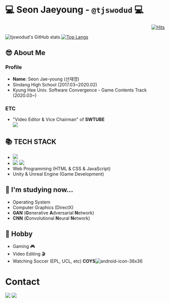 # 💻 Seon Jaeyoung - `@tjswodud` 💻
<div align="right">
  
[![Hits](https://hits.seeyoufarm.com/api/count/incr/badge.svg?url=https%3A%2F%2Fgithub.com%2Ftjswodud&count_bg=%2341AEFF&title_bg=%23373737&icon=&icon_color=%23FFFFFF&title=hits&edge_flat=false)](https://hits.seeyoufarm.com)
  
</div>

![tjswodud's GitHub stats](https://github-readme-stats.vercel.app/api?username=tjswodud&show_icons=true&theme=cobalt)
[![Top Langs](https://github-readme-stats.vercel.app/api/top-langs/?username=tjswodud&layout=compact&theme=cobalt&langs_count=7)](https://github.com/anuraghazra/github-readme-stats)

## 😎 About Me
### Profile
- <b>Name</b>: Seon Jae-young (선재영)
- Sindang High School (2017.03~2020.02)
- Kyung Hee Univ. Software Convergence - Game Contents Track (2020.03~)
### ETC
- "Video Editor & Vice Chairman" of <b>SWTUBE</b><br>
<a href="https://www.youtube.com/channel/UCoJhIFodUrsH8suAe0kYDzQ"><img src="https://img.shields.io/badge/SWTUBE-FF0000?style=for-the-badge&logo=youtube&logoColor=white"></a>

## &#128218; TECH STACK
* <img src="https://img.shields.io/badge/Python-00599C?style=flat-square&logo=Python&logoColor=white"/></a>
* <img src="https://img.shields.io/badge/C-00599C?style=flat-square&logo=C&logoColor=white"/></a> <img src="https://img.shields.io/badge/C++-00599C?style=flat-square&logo=C%2B%2B&logoColor=white"/></a>
* Web Programming (HTML & CSS & JavaScript)
* Unity & Unreal Engine (Game Development)

## 📖 I'm studying now...
- Operating System
- Computer Graphics (DirectX)
- **GAN** (**G**enerative **A**dversarial **N**etwork)
- **CNN** (**C**onvolutional **N**eural **N**etwork)

## &#127955; Hobby
* Gaming &#127918;
* Video Editing 🎬
* Watching Soccer (EPL, UCL, etc) <b>COYS</b>![android-icon-36x36](https://user-images.githubusercontent.com/42963882/161534345-2749270d-3484-4a04-8459-0460f2e3bb69.png)


# Contact
<a href="https://www.instagram.com/jae_young.02" target="_blank"><img src="https://img.shields.io/badge/jae_young.02-white?style=round-square&logo=Instagram&logoColor=E4405F"/></a>
<a href="mailto:tjswodud85@gmail.com" target="_blank"><img src="https://img.shields.io/badge/Gmail-F07C3E?style=round-square&logo=Gmail&logoColor=EA4335"/></a>
<br>
